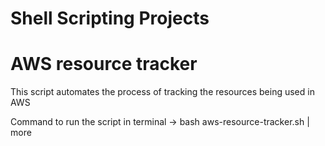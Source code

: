 # Shell Scripting Projects

# AWS resource tracker
This script automates the process of tracking the resources being used in AWS

Command to run the script in terminal ->
bash aws-resource-tracker.sh | more
